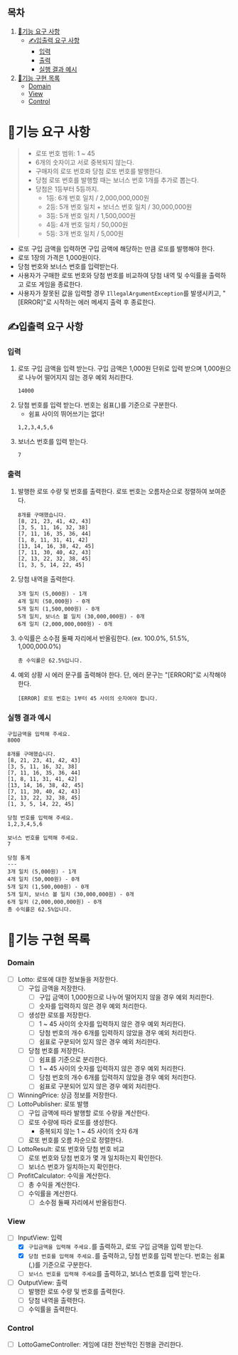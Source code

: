 ## 목차
1. [🚀기능 요구 사항](#🚀기능-요구-사항)
   - [✍입출력 요구 사항](#✍입출력-요구-사항)
      - [입력](#입력)
      - [출력](#출력)
      - [실행 결과 예시](#실행-결과-예시)
3. [📝기능 구현 목록](#📝기능-구현-목록)
   - [Domain](#Domain)
   - [View](#View)
   - [Control](#Control)

# 🚀기능 요구 사항
> - 로또 번호 범위: 1 ~ 45
> - 6개의 숫자이고 서로 중복되지 않는다.
> - 구매자의 로또 번호롸 당첨 로또 번호를 발행한다.
> - 당첨 로또 번호를 발행할 때는 보너스 번호 1개를 추가로 뽑는다.
> - 당첨은 1등부터 5등까지.
>   - 1등: 6개 번호 일치 / 2,000,000,000원
>   - 2등: 5개 번호 일치 + 보너스 번호 일치 / 30,000,000원
>   - 3등: 5개 번호 일치 / 1,500,000원
>   - 4등: 4개 번호 일치 / 50,000원
>   - 5등: 3개 번호 일치 / 5,000원

- 로또 구입 금액을 입력하면 구입 금액에 해당하는 만큼 로또를 발행해야 한다.
- 로또 1장의 가격은 1,000원이다.
- 당첨 번호와 보너스 번호를 입력받는다.
- 사용자가 구매한 로또 번호와 당첨 번호를 비교하여 당첨 내역 및 수익률을 출력하고 로또 게임을 종료한다.
- 사용자가 잘못된 값을 입력할 경우 `IllegalArgumentException`를 발생시키고, "[ERROR]"로 시작하는 에러 메세지 출력 후 종료한다.

## ✍입출력 요구 사항
### 입력
1. 로또 구입 금액을 입력 받는다. 구입 금액은 1,000원 단위로 입력 받으며 1,000원으로 나누어 떨어지지 않는 경우 예외 처리한다.
    ```
    14000
    ```
2. 당첨 번호를 입력 받는다. 번호는 쉼표(,)를 기준으로 구분한다.
   - 쉼표 사이의 뛰어쓰기는 없다!
    ```
    1,2,3,4,5,6
    ```
3. 보너스 번호를 입력 받는다.
    ```
    7
    ```

### 출력
1. 발행한 로또 수량 및 번호를 출력한다. 로또 번호는 오름차순으로 정렬하여 보여준다.
    ```
    8개를 구매했습니다.
    [8, 21, 23, 41, 42, 43]
    [3, 5, 11, 16, 32, 38]
    [7, 11, 16, 35, 36, 44]
    [1, 8, 11, 31, 41, 42]
    [13, 14, 16, 38, 42, 45]
    [7, 11, 30, 40, 42, 43]
    [2, 13, 22, 32, 38, 45]
    [1, 3, 5, 14, 22, 45]
    ```
2. 당첨 내역을 출력한다.
    ```
    3개 일치 (5,000원) - 1개
    4개 일치 (50,000원) - 0개
    5개 일치 (1,500,000원) - 0개
    5개 일치, 보너스 볼 일치 (30,000,000원) - 0개
    6개 일치 (2,000,000,000원) - 0개
    ```
3. 수익률은 소수점 둘째 자리에서 반올림한다. (ex. 100.0%, 51.5%, 1,000,000.0%)
    ```
    총 수익률은 62.5%입니다.
    ```
4. 예외 상황 시 에러 문구를 출력해야 한다. 단, 에러 문구는 "[ERROR]"로 시작해야 한다.
    ```
    [ERROR] 로또 번호는 1부터 45 사이의 숫자여야 합니다.
    ```
### 실행 결과 예시
```
구입금액을 입력해 주세요.
8000

8개를 구매했습니다.
[8, 21, 23, 41, 42, 43] 
[3, 5, 11, 16, 32, 38] 
[7, 11, 16, 35, 36, 44] 
[1, 8, 11, 31, 41, 42] 
[13, 14, 16, 38, 42, 45] 
[7, 11, 30, 40, 42, 43] 
[2, 13, 22, 32, 38, 45] 
[1, 3, 5, 14, 22, 45]

당첨 번호를 입력해 주세요.
1,2,3,4,5,6

보너스 번호를 입력해 주세요.
7

당첨 통계
---
3개 일치 (5,000원) - 1개
4개 일치 (50,000원) - 0개
5개 일치 (1,500,000원) - 0개
5개 일치, 보너스 볼 일치 (30,000,000원) - 0개
6개 일치 (2,000,000,000원) - 0개
총 수익률은 62.5%입니다.
```
# 📝기능 구현 목록
### Domain
- [ ] Lotto: 로또에 대한 정보들을 저장한다.
  - [ ] 구입 금액을 저장한다.
    - [ ] 구입 금액이 1,000원으로 나누어 떨어지지 않을 경우 예외 처리한다.
    - [ ] 숫자를 입력하지 않은 경우 예외 처리한다.
  - [ ] 생성한 로또를 저장한다.
    - [ ] 1 ~ 45 사이의 숫자를 입력하지 않은 경우 예외 처리한다.
    - [ ] 당첨 번호의 개수 6개를 입력하지 않았을 경우 예외 처리한다.
    - [ ] 쉼표로 구분되어 있지 않은 경우 예외 처리한다.
  - [ ] 당첨 번호를 저장한다.
    - [ ] 쉼표를 기준으로 분리한다.
    - [ ] 1 ~ 45 사이의 숫자를 입력하지 않은 경우 예외 처리한다.
    - [ ] 당첨 번호의 개수 6개를 입력하지 않았을 경우 예외 처리한다.
    - [ ] 쉼표로 구분되어 있지 않은 경우 예외 처리한다.
- [ ] WinningPrice: 상금 정보를 저장한다.
- [ ] LottoPublisher: 로또 발행
  - [ ] 구입 금액에 따라 발행할 로또 수량을 계산한다.
  - [ ] 로또 수량에 따라 로또를 생성한다.
      - 중복되지 않는 1 ~ 45 사이의 숫자 6개
  - [ ] 로또 번호를 오름 차순으로 정렬한다.
- [ ] LottoResult: 로또 번호와 당첨 번호 비교
    - [ ] 로또 번호와 당첨 번호가 몇 개 일치하는지 확인한다.
    - [ ] 보너스 번호가 일치하는지 확인한다.
- [ ] ProfitCalculator: 수익을 계산한다.
    - [ ] 총 수익을 계산한다.
    - [ ] 수익률을 계산한다.
        - [ ] 소수점 둘째 자리에서 반올림한다.
### View
- [ ] InputView: 입력
  - [x] `구입금액을 입력해 주세요.`를 출력하고, 로또 구입 금액을 입력 받는다.
  - [x] `당첨 번호를 입력해 주세요.`를 출력하고, 당첨 번호를 입력 받는다. 번호는 쉼표(,)를 기준으로 구분한다.
  - [ ] `보너스 번호를 입력해 주세요`를 출력하고, 보너스 번호를 입력 받는다.
- [ ] OutputView: 출력
  - [ ] 발행한 로또 수량 및 번호를 출력한다.
  - [ ] 당첨 내역을 출력한다.
  - [ ] 수익률을 출력한다.
### Control
- [ ] LottoGameController: 게임에 대한 전반적인 진행을 관리한다.